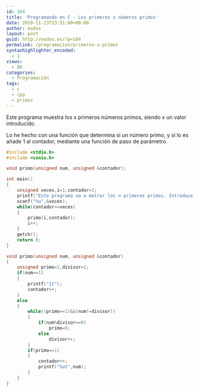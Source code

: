 ```yaml
---
id: 164
title: 'Programando en C - Los primeros x números primos'
date: 2010-11-23T23:51:00+00:00
author: eodos
layout: post
guid: http://eodos.es/?p=164
permalink: /programacion/primeros-x-primos
syntaxhighlighter_encoded:
  - 1
views:
  - 80
categories:
  - Programación
tags:
  - c
  - cpp
  - primos
---
```

Este programa muestra los x primeros números primos, siendo x un valor introducido.


Lo he hecho con una función que determina si un número primo, y si lo es añade 1 al contador, mediante una función de paso de parámetro.

```c
#include <stdio.h>
#include <conio.h>

void primo(unsigned num, unsigned &contador);

int main()
{
    unsigned veces,i=1,contador=1;
    printf("Este programa va a motrar los n primeros primos. Introduce n: ");
    scanf("%u",&veces);
    while(contador<=veces)
    {
        primo(i,contador);
        i++;
    }
    getch();
    return 0;
}

void primo(unsigned num, unsigned &contador)
{
    unsigned primo=1,divisor=2;
    if(num==1)
    {
        printf("1t");
        contador++;
    }
    else
    {
        while((primo==1)&&(num!=divisor))
        {
            if(num%divisor==0)
                primo=0;
            else
                divisor++;
        }
        if(primo==1)
        {
            contador++;
            printf("%ut",num);
        }
    }
}
```
